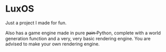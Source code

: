 # LuxOS
Just a project I made for fun.

Also has a game engine made in pure p̶̶a̶i̶n̶ Python, complete with a world generation function and
a very, very basic rendering engine. You are advised to make your own rendering engine.
